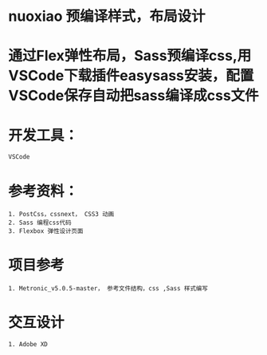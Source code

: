 
# nuoxiao 预编译样式，布局设计
# 通过Flex弹性布局，Sass预编译css,用VSCode下载插件easysass安装，配置VSCode保存自动把sass编译成css文件

# 开发工具：
    VSCode

# 参考资料：
    1. PostCss，cssnext， CSS3 动画
    2. Sass 编程css代码
    3. Flexbox 弹性设计页面

# 项目参考
    1. Metronic_v5.0.5-master， 参考文件结构，css ,Sass 样式编写

# 交互设计
    1. Adobe XD
